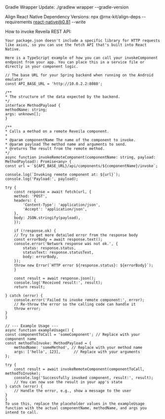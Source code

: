 Gradle Wrapper Update:
    ./gradlew wrapper --gradle-version <your-desired-version>

Align React Native Dependency Versions:
    npx @rnx-kit/align-deps --requirements react-native@0.81 --write

How to invoke Reveila REST API:

    Your package.json doesn't include a specific library for HTTP requests like axios, so you can use the fetch API that's built into React Native.

    Here is a TypeScript example of how you can call your invokeComponent endpoint from your app. You can place this in a service file or directly in your component logic.

    // The base URL for your Spring backend when running on the Android emulator
    const API_BASE_URL = 'http://10.0.2.2:8080';

    /**
    * The structure of the data expected by the backend.
    */
    interface MethodPayload {
    methodName: string;
    args: unknown[];
    }

    /**
    * Calls a method on a remote Reveila component.
    *
    * @param componentName The name of the component to invoke.
    * @param payload The method name and arguments to send.
    * @returns The result from the remote method.
    */
    async function invokeRemoteComponent(componentName: string, payload: MethodPayload): Promise<any> {
    const url = `${API_BASE_URL}/api/components/${componentName}/invoke`;

    console.log(`Invoking remote component at: ${url}`);
    console.log('Payload:', payload);

    try {
        const response = await fetch(url, {
        method: 'POST',
        headers: {
            'Content-Type': 'application/json',
            'Accept': 'application/json',
        },
        body: JSON.stringify(payload),
        });

        if (!response.ok) {
        // Try to get more detailed error from the response body
        const errorBody = await response.text();
        console.error('Network response was not ok.', {
            status: response.status,
            statusText: response.statusText,
            body: errorBody,
        });
        throw new Error(`HTTP error ${response.status}: ${errorBody}`);
        }

        const result = await response.json();
        console.log('Received result:', result);
        return result;

    } catch (error) {
        console.error('Failed to invoke remote component:', error);
        // Re-throw the error so the calling code can handle it
        throw error;
    }
    }

    // --- Example Usage ---
    async function exampleUsage() {
    const componentToCall = 'someComponent'; // Replace with your component name
    const methodToInvoke: MethodPayload = {
        methodName: 'someMethod', // Replace with your method name
        args: ['hello', 123],      // Replace with your arguments
    };

    try {
        const result = await invokeRemoteComponent(componentToCall, methodToInvoke);
        console.log('Successfully invoked component, result:', result);
        // You can now use the result in your app's state
    } catch (error) {
        // Handle the error, e.g., show a message to the user
    }
    }
    To use this, replace the placeholder values in the exampleUsage function with the actual componentName, methodName, and args you intend to call.
